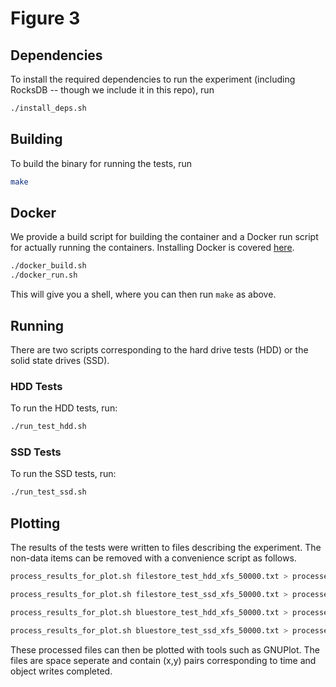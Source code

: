# Figure 3
## Dependencies
To install the required dependencies to run the experiment (including
RocksDB -- though we include it in this repo), run
```bash
./install_deps.sh
```

## Building
To build the binary for running the tests, run
```bash
make
```

## Docker
We provide a build script for building the container and a Docker run script for
actually running the containers.
Installing Docker is covered [here](https://docs.docker.com/install/).

```bash
./docker_build.sh
./docker_run.sh
```

This will give you a shell, where you can then run ``make`` as above.


## Running
There are two scripts corresponding to the hard drive tests (HDD) or the solid
state drives (SSD).

### HDD Tests
To run the HDD tests, run:
```bash
./run_test_hdd.sh
```

### SSD Tests
To run the SSD tests, run:
```bash
./run_test_ssd.sh
```

## Plotting
The results of the tests were written to files describing the experiment.
The non-data items can be removed with a convenience script as follows.

```bash
process_results_for_plot.sh filestore_test_hdd_xfs_50000.txt > processed_filestore_hdd.dat
```

```bash
process_results_for_plot.sh filestore_test_ssd_xfs_50000.txt > processed_filestore_ssd.dat
```

```bash
process_results_for_plot.sh bluestore_test_hdd_xfs_50000.txt > processed_bluestore_hdd.dat
```

```bash
process_results_for_plot.sh bluestore_test_ssd_xfs_50000.txt > processed_bluestore_ssd.dat
```

These processed files can then be plotted with tools such as GNUPlot.
The files are space seperate and contain (x,y) pairs corresponding to time and
object writes completed.
